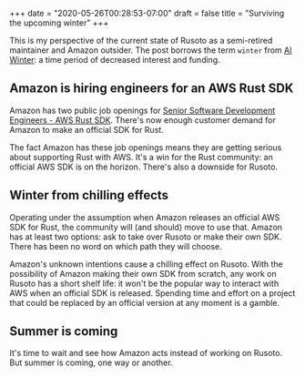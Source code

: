 +++
date = "2020-05-26T00:28:53-07:00"
draft = false
title = "Surviving the upcoming winter"
+++

This is my perspective of the current state of Rusoto as a semi-retired maintainer and Amazon outsider. The post borrows the term `winter` from [AI Winter](https://en.wikipedia.org/wiki/AI_winter): a time period of decreased interest and funding.

## Amazon is hiring engineers for an AWS Rust SDK

Amazon has two public job openings for [Senior Software Development Engineers - AWS Rust SDK](https://www.amazon.jobs/en/jobs/1124901/senior-software-development-engineer-aws-rust-sdk). There's now enough customer demand for Amazon to make an official SDK for Rust. 

The fact Amazon has these job openings means they are getting serious about supporting Rust with AWS. It's a win for the Rust community: an official AWS SDK is on the horizon. There's also a downside for Rusoto.

## Winter from chilling effects

Operating under the assumption when Amazon releases an official AWS SDK for Rust, the community will (and should) move to use that. Amazon has at least two options: ask to take over Rusoto or make their own SDK. There has been no word on which path they will choose.

Amazon's unknown intentions cause a chilling effect on Rusoto. With the possibility of Amazon making their own SDK from scratch, any work on Rusoto has a short shelf life: it won't be the popular way to interact with AWS when an official SDK is released. Spending time and effort on a project that could be replaced by an official version at any moment is a gamble.

## Summer is coming

It's time to wait and see how Amazon acts instead of working on Rusoto. But summer is coming, one way or another.
